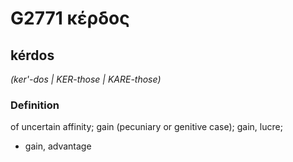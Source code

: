 # G2771 κέρδος

## kérdos

_(ker'-dos | KER-those | KARE-those)_

### Definition

of uncertain affinity; gain (pecuniary or genitive case); gain, lucre; 

- gain, advantage
